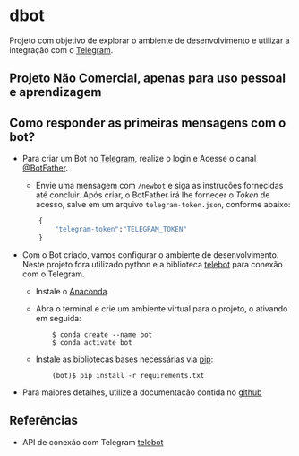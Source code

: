 # dbot
Projeto com objetivo de explorar o ambiente de desenvolvimento e utilizar a integração com o [Telegram](https://web.telegram.org/).

## Projeto Não Comercial, apenas para uso pessoal e aprendizagem

## Como responder as primeiras mensagens com o bot?

* Para criar um Bot no [Telegram](https://web.telegram.org/#/login), realize o login e Acesse o canal [@BotFather](https://telegram.me/botfather).
	- Envie uma mensagem com ```/newbot``` e siga as instruções fornecidas até concluir. Após criar, o BotFather irá lhe fornecer o *Token* de acesso, salve em um arquivo ```telegram-token.json```, conforme abaixo:
	
	```python
		{
			"telegram-token":"TELEGRAM_TOKEN"
		}	
	```

* Com o Bot criado, vamos configurar o ambiente de desenvolvimento. Neste projeto fora utilizado python e a biblioteca [telebot](https://github.com/eternnoir/pyTelegramBotAPI) para conexão com o Telegram.
	
	- Instale o [Anaconda](https://www.digitalocean.com/community/tutorials/how-to-install-anaconda-on-ubuntu-18-04-quickstart).
	- Abra o terminal e crie um ambiente virtual para o projeto, o ativando em seguida:
		```
			$ conda create --name bot
			$ conda activate bot
		```

	- Instale as bibliotecas bases necessárias via [pip](https://pypi.org/project/pip/):
		```
			(bot)$ pip install -r requirements.txt
		
		```


* Para maiores detalhes, utilize a documentação contida no [github](https://github.com/eternnoir/pyTelegramBotAPI)


## Referências


* API de conexão com Telegram [telebot](https://github.com/eternnoir/pyTelegramBotAPI)


	
